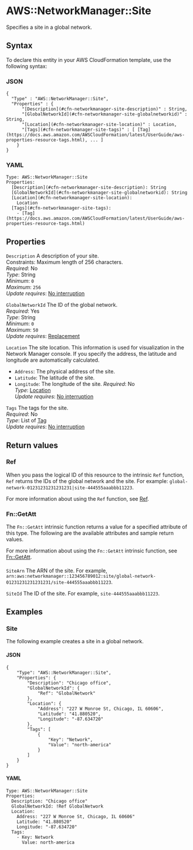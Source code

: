 # AWS::NetworkManager::Site<a name="aws-resource-networkmanager-site"></a>

Specifies a site in a global network\.

## Syntax<a name="aws-resource-networkmanager-site-syntax"></a>

To declare this entity in your AWS CloudFormation template, use the following syntax:

### JSON<a name="aws-resource-networkmanager-site-syntax.json"></a>

```
{
  "Type" : "AWS::NetworkManager::Site",
  "Properties" : {
      "[Description](#cfn-networkmanager-site-description)" : String,
      "[GlobalNetworkId](#cfn-networkmanager-site-globalnetworkid)" : String,
      "[Location](#cfn-networkmanager-site-location)" : Location,
      "[Tags](#cfn-networkmanager-site-tags)" : [ [Tag](https://docs.aws.amazon.com/AWSCloudFormation/latest/UserGuide/aws-properties-resource-tags.html), ... ]
    }
}
```

### YAML<a name="aws-resource-networkmanager-site-syntax.yaml"></a>

```
Type: AWS::NetworkManager::Site
Properties: 
  [Description](#cfn-networkmanager-site-description): String
  [GlobalNetworkId](#cfn-networkmanager-site-globalnetworkid): String
  [Location](#cfn-networkmanager-site-location): 
    Location
  [Tags](#cfn-networkmanager-site-tags): 
    - [Tag](https://docs.aws.amazon.com/AWSCloudFormation/latest/UserGuide/aws-properties-resource-tags.html)
```

## Properties<a name="aws-resource-networkmanager-site-properties"></a>

`Description`  <a name="cfn-networkmanager-site-description"></a>
A description of your site\.  
Constraints: Maximum length of 256 characters\.  
*Required*: No  
*Type*: String  
*Minimum*: `0`  
*Maximum*: `256`  
*Update requires*: [No interruption](https://docs.aws.amazon.com/AWSCloudFormation/latest/UserGuide/using-cfn-updating-stacks-update-behaviors.html#update-no-interrupt)

`GlobalNetworkId`  <a name="cfn-networkmanager-site-globalnetworkid"></a>
The ID of the global network\.  
*Required*: Yes  
*Type*: String  
*Minimum*: `0`  
*Maximum*: `50`  
*Update requires*: [Replacement](https://docs.aws.amazon.com/AWSCloudFormation/latest/UserGuide/using-cfn-updating-stacks-update-behaviors.html#update-replacement)

`Location`  <a name="cfn-networkmanager-site-location"></a>
The site location\. This information is used for visualization in the Network Manager console\. If you specify the address, the latitude and longitude are automatically calculated\.  
+  `Address`: The physical address of the site\.
+  `Latitude`: The latitude of the site\. 
+  `Longitude`: The longitude of the site\.
*Required*: No  
*Type*: [Location](aws-properties-networkmanager-site-location.md)  
*Update requires*: [No interruption](https://docs.aws.amazon.com/AWSCloudFormation/latest/UserGuide/using-cfn-updating-stacks-update-behaviors.html#update-no-interrupt)

`Tags`  <a name="cfn-networkmanager-site-tags"></a>
The tags for the site\.  
*Required*: No  
*Type*: List of [Tag](https://docs.aws.amazon.com/AWSCloudFormation/latest/UserGuide/aws-properties-resource-tags.html)  
*Update requires*: [No interruption](https://docs.aws.amazon.com/AWSCloudFormation/latest/UserGuide/using-cfn-updating-stacks-update-behaviors.html#update-no-interrupt)

## Return values<a name="aws-resource-networkmanager-site-return-values"></a>

### Ref<a name="aws-resource-networkmanager-site-return-values-ref"></a>

When you pass the logical ID of this resource to the intrinsic `Ref` function, `Ref` returns the IDs of the global network and the site\. For example: `global-network-01231231231231231|site-444555aaabbb11223`\.

For more information about using the `Ref` function, see [Ref](https://docs.aws.amazon.com/AWSCloudFormation/latest/UserGuide/intrinsic-function-reference-ref.html)\.

### Fn::GetAtt<a name="aws-resource-networkmanager-site-return-values-fn--getatt"></a>

The `Fn::GetAtt` intrinsic function returns a value for a specified attribute of this type\. The following are the available attributes and sample return values\.

For more information about using the `Fn::GetAtt` intrinsic function, see [Fn::GetAtt](https://docs.aws.amazon.com/AWSCloudFormation/latest/UserGuide/intrinsic-function-reference-getatt.html)\.

#### <a name="aws-resource-networkmanager-site-return-values-fn--getatt-fn--getatt"></a>

`SiteArn`  <a name="SiteArn-fn::getatt"></a>
The ARN of the site\. For example, `arn:aws:networkmanager::123456789012:site/global-network-01231231231231231/site-444555aaabbb11223`\.

`SiteId`  <a name="SiteId-fn::getatt"></a>
The ID of the site\. For example, `site-444555aaabbb11223`\.

## Examples<a name="aws-resource-networkmanager-site--examples"></a>



### Site<a name="aws-resource-networkmanager-site--examples--Site"></a>

The following example creates a site in a global network\.

#### JSON<a name="aws-resource-networkmanager-site--examples--Site--json"></a>

```
{
    "Type": "AWS::NetworkManager::Site",
    "Properties": {
        "Description": "Chicago office",
        "GlobalNetworkId": {
            "Ref": "GlobalNetwork"
        },
        "Location": {
            "Address": "227 W Monroe St, Chicago, IL 60606",
            "Latitude": "41.880520",
            "Longitude": "-87.634720"
        },
        "Tags": [
            {
                "Key": "Network",
                "Value": "north-america"
            }
        ]
    }
}
```

#### YAML<a name="aws-resource-networkmanager-site--examples--Site--yaml"></a>

```
Type: AWS::NetworkManager::Site
Properties:
  Description: "Chicago office"
  GlobalNetworkId: !Ref GlobalNetwork
  Location:
    Address: "227 W Monroe St, Chicago, IL 60606"
    Latitude: "41.880520"
    Longitude: "-87.634720"
  Tags:
    - Key: Network
      Value: north-america
```